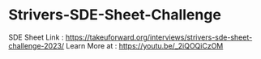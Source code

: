 # Strivers-SDE-Sheet-Challenge

SDE Sheet Link : https://takeuforward.org/interviews/strivers-sde-sheet-challenge-2023/
Learn More at : https://youtu.be/_2iQOQiCzOM
